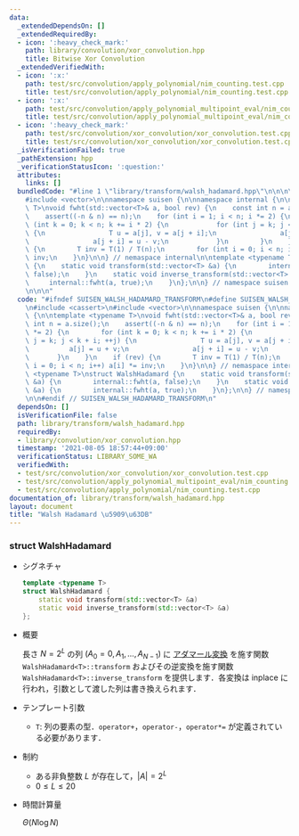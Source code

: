 ```yaml
---
data:
  _extendedDependsOn: []
  _extendedRequiredBy:
  - icon: ':heavy_check_mark:'
    path: library/convolution/xor_convolution.hpp
    title: Bitwise Xor Convolution
  _extendedVerifiedWith:
  - icon: ':x:'
    path: test/src/convolution/apply_polynomial/nim_counting.test.cpp
    title: test/src/convolution/apply_polynomial/nim_counting.test.cpp
  - icon: ':x:'
    path: test/src/convolution/apply_polynomial_multipoint_eval/nim_counting.test.cpp
    title: test/src/convolution/apply_polynomial_multipoint_eval/nim_counting.test.cpp
  - icon: ':heavy_check_mark:'
    path: test/src/convolution/xor_convolution/xor_convolution.test.cpp
    title: test/src/convolution/xor_convolution/xor_convolution.test.cpp
  _isVerificationFailed: true
  _pathExtension: hpp
  _verificationStatusIcon: ':question:'
  attributes:
    links: []
  bundledCode: "#line 1 \"library/transform/walsh_hadamard.hpp\"\n\n\n\n#include <cassert>\n\
    #include <vector>\n\nnamespace suisen {\n\nnamespace internal {\n\ntemplate <typename\
    \ T>\nvoid fwht(std::vector<T>& a, bool rev) {\n    const int n = a.size();\n\
    \    assert((-n & n) == n);\n    for (int i = 1; i < n; i *= 2) {\n        for\
    \ (int k = 0; k < n; k += i * 2) {\n            for (int j = k; j < k + i; ++j)\
    \ {\n                T u = a[j], v = a[j + i];\n                a[j] = u + v;\n\
    \                a[j + i] = u - v;\n            }\n        }\n    }\n    if (rev)\
    \ {\n        T inv = T(1) / T(n);\n        for (int i = 0; i < n; i++) a[i] *=\
    \ inv;\n    }\n}\n\n} // nemaspace internal\n\ntemplate <typename T>\nstruct WalshHadamard\
    \ {\n    static void transform(std::vector<T> &a) {\n        internal::fwht(a,\
    \ false);\n    }\n    static void inverse_transform(std::vector<T> &a) {\n   \
    \     internal::fwht(a, true);\n    }\n};\n\n} // namespace suisen::walsh_hadamard_transform\n\
    \n\n\n"
  code: "#ifndef SUISEN_WALSH_HADAMARD_TRANSFORM\n#define SUISEN_WALSH_HADAMARD_TRANSFORM\n\
    \n#include <cassert>\n#include <vector>\n\nnamespace suisen {\n\nnamespace internal\
    \ {\n\ntemplate <typename T>\nvoid fwht(std::vector<T>& a, bool rev) {\n    const\
    \ int n = a.size();\n    assert((-n & n) == n);\n    for (int i = 1; i < n; i\
    \ *= 2) {\n        for (int k = 0; k < n; k += i * 2) {\n            for (int\
    \ j = k; j < k + i; ++j) {\n                T u = a[j], v = a[j + i];\n      \
    \          a[j] = u + v;\n                a[j + i] = u - v;\n            }\n \
    \       }\n    }\n    if (rev) {\n        T inv = T(1) / T(n);\n        for (int\
    \ i = 0; i < n; i++) a[i] *= inv;\n    }\n}\n\n} // nemaspace internal\n\ntemplate\
    \ <typename T>\nstruct WalshHadamard {\n    static void transform(std::vector<T>\
    \ &a) {\n        internal::fwht(a, false);\n    }\n    static void inverse_transform(std::vector<T>\
    \ &a) {\n        internal::fwht(a, true);\n    }\n};\n\n} // namespace suisen::walsh_hadamard_transform\n\
    \n\n#endif // SUISEN_WALSH_HADAMARD_TRANSFORM\n"
  dependsOn: []
  isVerificationFile: false
  path: library/transform/walsh_hadamard.hpp
  requiredBy:
  - library/convolution/xor_convolution.hpp
  timestamp: '2021-08-05 18:57:44+09:00'
  verificationStatus: LIBRARY_SOME_WA
  verifiedWith:
  - test/src/convolution/xor_convolution/xor_convolution.test.cpp
  - test/src/convolution/apply_polynomial_multipoint_eval/nim_counting.test.cpp
  - test/src/convolution/apply_polynomial/nim_counting.test.cpp
documentation_of: library/transform/walsh_hadamard.hpp
layout: document
title: "Walsh Hadamard \u5909\u63DB"
---
```


### struct WalshHadamard

- シグネチャ

  ```cpp
  template <typename T>
  struct WalshHadamard {
      static void transform(std::vector<T> &a)
      static void inverse_transform(std::vector<T> &a)
  };
  ```

- 概要

  長さ $N=2^L$ の列 $(A_0=0,A_1,\ldots,A_{N-1})$ に [アダマール変換](https://ja.wikipedia.org/wiki/%E3%82%A2%E3%83%80%E3%83%9E%E3%83%BC%E3%83%AB%E5%A4%89%E6%8F%9B) を施す関数 `WalshHadamard<T>::transform` およびその逆変換を施す関数 `WalshHadamard<T>::inverse_transform` を提供します．各変換は inplace に行われ，引数として渡した列は書き換えられます．

- テンプレート引数

  - `T`: 列の要素の型．`operator+`，`operator-`，`operator*=` が定義されている必要があります．

- 制約

  - ある非負整数 $L$ が存在して，$\vert A\vert = 2 ^ L$
  - $0\leq L\leq 20$

- 時間計算量

  $\Theta(N\log N)$
